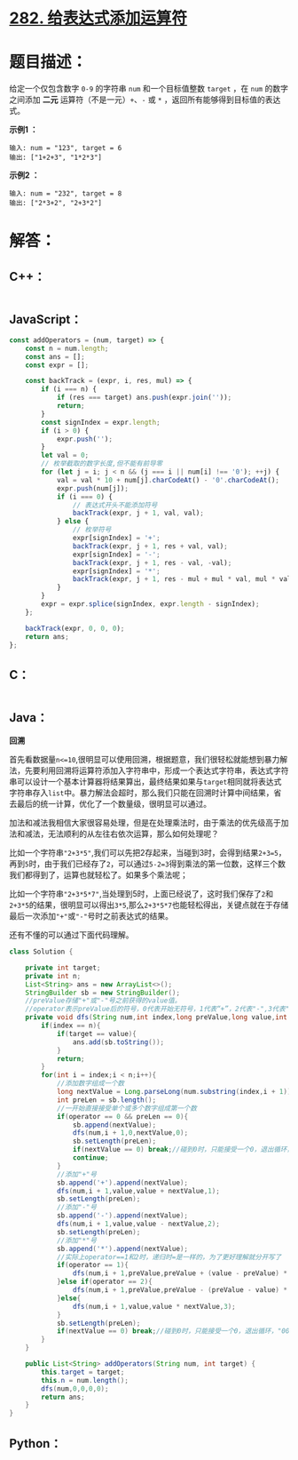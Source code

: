 # [282. 给表达式添加运算符](https://leetcode-cn.com/problems/expression-add-operators/)

# 题目描述：

给定一个仅包含数字 `0-9` 的字符串 `num` 和一个目标值整数 `target` ，在 `num` 的数字之间添加 **二元** 运算符（不是一元）`+`、`-` 或 `*` ，返回所有能够得到目标值的表达式。



**示例1 ：**

```
输入: num = "123", target = 6
输出: ["1+2+3", "1*2*3"] 
```

**示例2 ：**

```
输入: num = "232", target = 8
输出: ["2*3+2", "2+3*2"]
```



# 解答：

## C++：

```C++

```

## JavaScript：

```javascript
const addOperators = (num, target) => {
    const n = num.length;
    const ans = [];
    const expr = [];

    const backTrack = (expr, i, res, mul) => {
        if (i === n) {
            if (res === target) ans.push(expr.join(''));
            return;
        }
        const signIndex = expr.length;
        if (i > 0) {
            expr.push('');
        }
        let val = 0;
        // 枚举截取的数字长度,但不能有前导零
        for (let j = i; j < n && (j === i || num[i] !== '0'); ++j) {
            val = val * 10 + num[j].charCodeAt() - '0'.charCodeAt();
            expr.push(num[j]);
            if (i === 0) {
                // 表达式开头不能添加符号
                backTrack(expr, j + 1, val, val);
            } else {
                // 枚举符号
                expr[signIndex] = '+';
                backTrack(expr, j + 1, res + val, val);
                expr[signIndex] = '-';
                backTrack(expr, j + 1, res - val, -val);
                expr[signIndex] = '*';
                backTrack(expr, j + 1, res - mul + mul * val, mul * val);
            }
        }
        expr = expr.splice(signIndex, expr.length - signIndex);
    };

    backTrack(expr, 0, 0, 0);
    return ans;
};
```
## C：

```c

```

## Java：

**回溯**

首先看数据量`n<=10`,很明显可以使用回溯，根据题意，我们很轻松就能想到暴力解法，先要利用回溯将运算符添加入字符串中，形成一个表达式字符串，表达式字符串可以设计一个基本计算器将结果算出，最终结果如果与`target`相同就将表达式字符串存入`list`中。暴力解法会超时，那么我们只能在回溯时计算中间结果，省去最后的统一计算，优化了一个数量级，很明显可以通过。

加法和减法我相信大家很容易处理，但是在处理乘法时，由于乘法的优先级高于加法和减法，无法顺利的从左往右依次运算，那么如何处理呢？

比如一个字符串`"2+3*5"`,我们可以先把2存起来，当碰到3时，会得到结果`2+3=5`，再到`5`时，由于我们已经存了`2`，可以通过`5-2=3`得到乘法的第一位数，这样三个数我们都得到了，运算也就轻松了。如果多个乘法呢；

比如一个字符串``"2+3*5*7"``,当处理到5时，上面已经说了，这时我们保存了`2`和`2+3*5`的结果，很明显可以得出`3*5`,那么`2+3*5*7`也能轻松得出，关键点就在于存储最后一次添加`"+"`或`"-"`号时之前表达式的结果。

还有不懂的可以通过下面代码理解。

```java
class Solution {

    private int target;
    private int n;
    List<String> ans = new ArrayList<>();
    StringBuilder sb = new StringBuilder();
    //preValue存储"+"或"-"号之前获得的value值。
    //operator表示preValue后的符号，0代表开始无符号，1代表“+”，2代表"-",3代表"*"
    private void dfs(String num,int index,long preValue,long value,int operator){
        if(index == n){
            if(target == value){
                ans.add(sb.toString());
            }
            return;
        }
        for(int i = index;i < n;i++){
            //添加数字组成一个数
            long nextValue = Long.parseLong(num.substring(index,i + 1));
            int preLen = sb.length();
            //一开始直接接受单个或多个数字组成第一个数
            if(operator == 0 && preLen == 0){
                sb.append(nextValue);
                dfs(num,i + 1,0,nextValue,0);
                sb.setLength(preLen);
                if(nextValue == 0) break;//碰到0时，只能接受一个0，退出循环，"00"不合法
                continue;
            }
            //添加"+"号
            sb.append('+').append(nextValue);
            dfs(num,i + 1,value,value + nextValue,1);
            sb.setLength(preLen);
            //添加"-"号
            sb.append('-').append(nextValue);
            dfs(num,i + 1,value,value - nextValue,2);
            sb.setLength(preLen);
            //添加"*"号
            sb.append('*').append(nextValue);
            //实际上operator==1和2时，递归时=是一样的，为了更好理解就分开写了
            if(operator == 1){
                dfs(num,i + 1,preValue,preValue + (value - preValue) * nextValue,1);
            }else if(operator == 2){
                dfs(num,i + 1,preValue,preValue - (preValue - value) * nextValue,2);
            }else{
                dfs(num,i + 1,value,value * nextValue,3);
            }
            sb.setLength(preLen);
            if(nextValue == 0) break;//碰到0时，只能接受一个0，退出循环，"00"不合法
        }
    }

    public List<String> addOperators(String num, int target) {
        this.target = target;
        this.n = num.length();
        dfs(num,0,0,0,0);
        return ans;
    }
}
```

## Python：

```python

```

